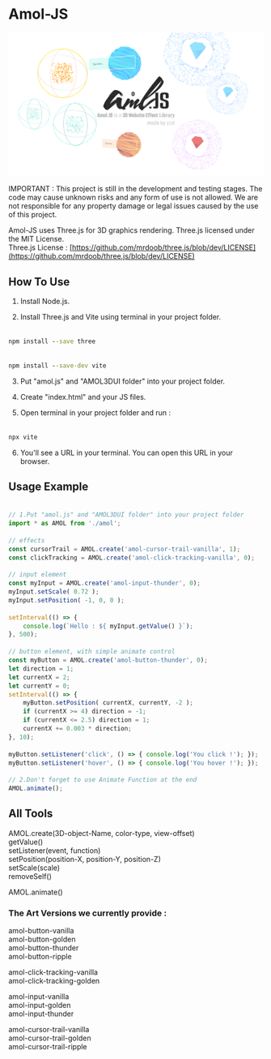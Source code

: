 # Amol-JS

![logo](https://github.com/zzztzzzt/Amol-JS/blob/main/real-showcase.png)

IMPORTANT : This project is still in the development and testing stages. The code may cause unknown risks and any form of use is not allowed. We are not responsible for any property damage or legal issues caused by the use of this project.

Amol-JS uses Three.js for 3D graphics rendering. Three.js licensed under the MIT License.  
Three.js License : [https://github.com/mrdoob/three.js/blob/dev/LICENSE](https://github.com/mrdoob/three.js/blob/dev/LICENSE)

## How To Use
1. Install Node.js.

2. Install Three.js and Vite using terminal in your project folder.
```cmd

npm install --save three

```
```cmd

npm install --save-dev vite

```

3. Put "amol.js" and "AMOL3DUI folder" into your project folder.

4. Create "index.html" and your JS files.

5. Open terminal in your project folder and run :
```cmd

npx vite

```

6. You'll see a URL in your terminal. You can open this URL in your browser.

## Usage Example

```javascript

// 1.Put "amol.js" and "AMOL3DUI folder" into your project folder
import * as AMOL from './amol';

// effects
const cursorTrail = AMOL.create('amol-cursor-trail-vanilla', 1);
const clickTracking = AMOL.create('amol-click-tracking-vanilla', 0);

// input element
const myInput = AMOL.create('amol-input-thunder', 0);
myInput.setScale( 0.72 );
myInput.setPosition( -1, 0, 0 );

setInterval(() => {
    console.log(`Hello : ${ myInput.getValue() }`);
}, 500);

// button element, with simple animate control
const myButton = AMOL.create('amol-button-thunder', 0);
let direction = 1;
let currentX = 2;
let currentY = 0;
setInterval(() => {
    myButton.setPosition( currentX, currentY, -2 );
    if (currentX >= 4) direction = -1;
    if (currentX <= 2.5) direction = 1;
    currentX += 0.003 * direction;
}, 10);

myButton.setListener('click', () => { console.log('You click !'); });
myButton.setListener('hover', () => { console.log('You hover !'); });

// 2.Don't forget to use Animate Function at the end
AMOL.animate();

```

## All Tools
AMOL.create(3D-object-Name, color-type, view-offset)  
getValue()  
setListener(event, function)  
setPosition(position-X, position-Y, position-Z)  
setScale(scale)  
removeSelf()  

AMOL.animate() 

### The Art Versions we currently provide :
amol-button-vanilla  
amol-button-golden  
amol-button-thunder  
amol-button-ripple  

amol-click-tracking-vanilla  
amol-click-tracking-golden  

amol-input-vanilla  
amol-input-golden  
amol-input-thunder  

amol-cursor-trail-vanilla  
amol-cursor-trail-golden  
amol-cursor-trail-ripple  
